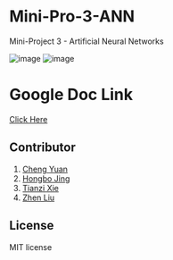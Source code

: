 # Mini-Pro-3-ANN
Mini-Project 3 - Artificial Neural Networks

![image](https://img.shields.io/badge/version-1.0.0-yellowgreen.svg)
![image](https://img.shields.io/badge/license-MIT-brightgreen.svg)

# Google Doc Link
[Click Here](https://docs.google.com/document/d/19CDNNASUlaXqVMeK8P86tANB6X0swfqR-GcLrpjN8a4/edit#)

## Contributor
1. [Cheng Yuan](https://github.com/Cheng-Yuan-0124/)
2. [Hongbo Jing](https://github.com/hongbojing)
3. [Tianzi Xie](https://github.com/tianzixie/)
4. [Zhen Liu](https://github.com/Brian-ZhenLiu/)

## License
MIT license

